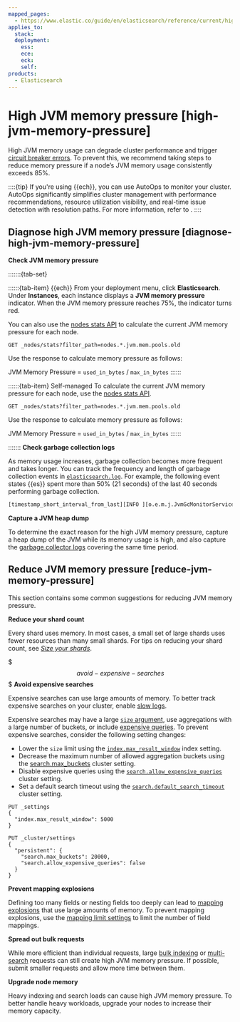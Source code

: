 ```yaml
---
mapped_pages:
  - https://www.elastic.co/guide/en/elasticsearch/reference/current/high-jvm-memory-pressure.html
applies_to:
  stack:
  deployment:
    ess:
    ece:
    eck:
    self:
products:
  - Elasticsearch
---
```


# High JVM memory pressure [high-jvm-memory-pressure]

High JVM memory usage can degrade cluster performance and trigger [circuit breaker errors](circuit-breaker-errors.md). To prevent this, we recommend taking steps to reduce memory pressure if a node’s JVM memory usage consistently exceeds 85%.

::::{tip}
If you're using {{ech}}, you can use AutoOps to monitor your cluster. AutoOps significantly simplifies cluster management with performance recommendations, resource utilization visibility, and real-time issue detection with resolution paths. For more information, refer to [](/deploy-manage/monitor/autoops.md).
::::



## Diagnose high JVM memory pressure [diagnose-high-jvm-memory-pressure]

**Check JVM memory pressure**

:::::::{tab-set}

::::::{tab-item} {{ech}}
From your deployment menu, click **Elasticsearch**. Under **Instances**, each instance displays a **JVM memory pressure** indicator. When the JVM memory pressure reaches 75%, the indicator turns red.

You can also use the [nodes stats API](https://www.elastic.co/docs/api/doc/elasticsearch/operation/operation-nodes-stats) to calculate the current JVM memory pressure for each node.

```console
GET _nodes/stats?filter_path=nodes.*.jvm.mem.pools.old
```

Use the response to calculate memory pressure as follows:

JVM Memory Pressure = `used_in_bytes` / `max_in_bytes`
::::::

::::::{tab-item} Self-managed
To calculate the current JVM memory pressure for each node, use the [nodes stats API](https://www.elastic.co/docs/api/doc/elasticsearch/operation/operation-nodes-stats).

```console
GET _nodes/stats?filter_path=nodes.*.jvm.mem.pools.old
```

Use the response to calculate memory pressure as follows:

JVM Memory Pressure = `used_in_bytes` / `max_in_bytes`
::::::

:::::::
**Check garbage collection logs**

As memory usage increases, garbage collection becomes more frequent and takes longer. You can track the frequency and length of garbage collection events in [`elasticsearch.log`](../../deploy-manage/monitor/logging-configuration/elasticsearch-log4j-configuration-self-managed.md). For example, the following event states {{es}} spent more than 50% (21 seconds) of the last 40 seconds performing garbage collection.

```txt
[timestamp_short_interval_from_last][INFO ][o.e.m.j.JvmGcMonitorService] [node_id] [gc][number] overhead, spent [21s] collecting in the last [40s]
```

**Capture a JVM heap dump**

To determine the exact reason for the high JVM memory pressure, capture a heap dump of the JVM while its memory usage is high, and also capture the [garbage collector logs](elasticsearch://reference/elasticsearch/jvm-settings.md#gc-logging) covering the same time period.


## Reduce JVM memory pressure [reduce-jvm-memory-pressure]

This section contains some common suggestions for reducing JVM memory pressure.

**Reduce your shard count**

Every shard uses memory. In most cases, a small set of large shards uses fewer resources than many small shards. For tips on reducing your shard count, see [*Size your shards*](../../deploy-manage/production-guidance/optimize-performance/size-shards.md).

$$$avoid-expensive-searches$$$
**Avoid expensive searches**

Expensive searches can use large amounts of memory. To better track expensive searches on your cluster, enable [slow logs](elasticsearch://reference/elasticsearch/index-settings/slow-log.md).

Expensive searches may have a large [`size` argument](elasticsearch://reference/elasticsearch/rest-apis/paginate-search-results.md), use aggregations with a large number of buckets, or include [expensive queries](../../explore-analyze/query-filter/languages/querydsl.md#query-dsl-allow-expensive-queries). To prevent expensive searches, consider the following setting changes:

* Lower the `size` limit using the [`index.max_result_window`](elasticsearch://reference/elasticsearch/index-settings/index-modules.md#index-max-result-window) index setting.
* Decrease the maximum number of allowed aggregation buckets using the [search.max_buckets](elasticsearch://reference/elasticsearch/configuration-reference/search-settings.md#search-settings-max-buckets) cluster setting.
* Disable expensive queries using the [`search.allow_expensive_queries`](../../explore-analyze/query-filter/languages/querydsl.md#query-dsl-allow-expensive-queries) cluster setting.
* Set a default search timeout using the [`search.default_search_timeout`](../../solutions/search/the-search-api.md#search-timeout) cluster setting.

```console
PUT _settings
{
  "index.max_result_window": 5000
}

PUT _cluster/settings
{
  "persistent": {
    "search.max_buckets": 20000,
    "search.allow_expensive_queries": false
  }
}
```

**Prevent mapping explosions**

Defining too many fields or nesting fields too deeply can lead to [mapping explosions](../../manage-data/data-store/mapping.md#mapping-limit-settings) that use large amounts of memory. To prevent mapping explosions, use the [mapping limit settings](elasticsearch://reference/elasticsearch/index-settings/mapping-limit.md) to limit the number of field mappings.

**Spread out bulk requests**

While more efficient than individual requests, large [bulk indexing](https://www.elastic.co/docs/api/doc/elasticsearch/operation/operation-bulk) or [multi-search](https://www.elastic.co/docs/api/doc/elasticsearch/operation/operation-msearch) requests can still create high JVM memory pressure. If possible, submit smaller requests and allow more time between them.

**Upgrade node memory**

Heavy indexing and search loads can cause high JVM memory pressure. To better handle heavy workloads, upgrade your nodes to increase their memory capacity.

